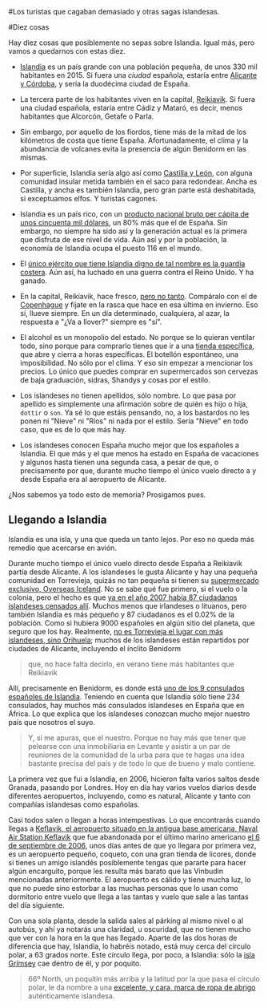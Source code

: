 #Los turistas que cagaban demasiado y otras sagas islandesas.

#Diez cosas

Hay diez cosas que posiblemente no sepas sobre Islandia. Igual más, pero vamos a quedarnos con estas diez.

* [Islandia](https://es.wikipedia.org/wiki/Islandia) es un país grande con una población pequeña, de unos 330 mil habitantes en 2015. Si fuera una *ciudad* española, estaría entre [Alicante y Córdoba](https://es.wikipedia.org/wiki/Anexo:Municipios_de_Espa%C3%B1a_por_poblaci%C3%B3n), y sería la duodécima ciudad de España.
* La tercera parte de los habitantes viven en la capital, [Reikiavik](https://es.wikipedia.org/wiki/Reikiavik). Si fuera una ciudad española, estaría entre Cádiz y Mataró, es decir, menos habitantes que Alcorcón, Getafe o Parla.
* Sin embargo, por aquello de los fiordos, tiene más de la mitad de
  los kilómetros de costa que tiene España. Afortunadamente, el clima
  y la abundancia de volcanes evita la presencia de algún Benidorm en
  las mismas.

* Por superficie, Islandia sería algo así como
  [Castilla y León](https://es.wikipedia.org/wiki/Anexo:Comunidades_y_ciudades_aut%C3%B3nomas_de_Espa%C3%B1a),
  con alguna comunidad insular metida también en el saco para
  redondear. Ancha es Castilla, y ancha es también Islandia, pero gran
  parte está deshabitada, si exceptuamos elfos. Y turistas cagones.

* Islandia es un país rico, con un
  [producto nacional bruto per cápita de unos cincuenta mil dólares](http://www.wolframalpha.com/input/?i=gdp+per+capita+spain+iceland),
  un 80% más que el de España. Sin embargo, no siempre ha sido así y
  la generación actual es la primera que disfruta de ese nivel de
  vida. Aún así y por la población, la economía de Islandia ocupa el
  puesto 116 en el mundo.

* El
  [único ejército que tiene Islandia digno de tal nombre es la guardia costera](https://en.wikipedia.org/wiki/Military_of_Iceland). Aún
  así, ha luchado en una guerra contra el Reino Unido. Y ha ganado.

* En la capital, Reikiavik, hace fresco,
  [pero no tanto](http://es.climate-data.org/location/764736/). Compáralo
  con el de [Copenhague](http://es.climate-data.org/location/139524/)
  y fíjate en la rasca que hace en esa última en invierno. Eso sí, llueve
  siempre. En un día determinado, cualquiera, al azar, la respuesta a
  "¿Va a llover?" siempre es "sí". 

* El alcohol es un monopolio del estado. No porque se lo quieran
  ventilar todo, sino porque para comprarlo tienes que ir a una [tienda específica](http://www.vinbudin.is/), que abre y cierra a horas
  específicas. El botellón espontáneo, una imposibilidad. No sólo por
  el clima. Y eso sin empezar a mencionar los precios. Lo único que puedes comprar en supermercados son cervezas de baja graduación, sidras, Shandys y cosas por el estilo.

* Los islandeses no tienen apellidos, sólo nombre. Lo que pasa por
  apellido es simplemente una afirmación sobre de quién es hijo o
  hija, `dottir` o `son`. Ya sé lo que estáis pensando, no, a los
  bastardos no les ponen ni "Nieve" ni "Ríos" ni nada por el estilo. Sería "Nieve" en todo caso, que es de lo que más hay.

* Los islandeses conocen España mucho mejor que los españoles a
  Islandia. El que más y el que menos ha estado en España de
  vacaciones y algunos hasta tienen una segunda casa, a pesar de que,
  o precisamente por que, durante mucho tiempo el único vuelo directo
  a y desde España era al aeropuerto de Alicante.

¿Nos sabemos ya todo esto de memoria? Prosigamos pues.

## Llegando a Islandia

Islandia es una isla, y una que queda un tanto lejos. Por eso no queda más remedio que acercarse en avión. 

Durante mucho tiempo el único vuelo directo desde España a Reikiavik
partía desde Alicante. A los islandeses le gusta Alicante y hay una
pequeña comunidad en Torrevieja, quizás no tan pequeña si tienen su
[supermercado exclusivo, Overseas Iceland](http://www.mydestination.com/alicante/shopping/181478/iceland-overseas-supermarket). No
se sabe qué fue primero, si el vuelo o la colonia, pero el hecho es
que
[ya en el año 2007 había 87 ciudadanos islandeses censados allí](http://elpais.com/diario/2007/07/09/cvalenciana/1184008682_850215.html). Muchos
menos que irlandeses o lituanos, pero también Islandia es más
pequeño y 87 ciudadanos es el 0.02% de la población. Como si hubiera
9000 españoles en algún sitio del planeta, que seguro que los
hay. Realmente,
[no es Torrevieja el lugar con más islandeses, sino Orihuela](http://epa.com.es/padron/islandeses-en-alicante-alacant/);
muchos de los islandeses están repartidos por ciudades de Alicante,
incluyendo el ínclito Benidorm

>que, no hace falta decirlo, en verano tiene más habitantes que
>Reikiavik

Allí, precisamente en Benidorm, es donde está
[uno de los 9 consulados españoles de Islandia](http://www.embassypages.com/missions/embassy5625/). Teniendo
en cuenta que Islandia sólo tiene 234 consulados, hay muchos más
consulados islandeses en España que en África. Lo que explica que los
islandeses conozcan mucho mejor nuestro país que nosotros el suyo.

>Y, si me apuras, que el nuestro. Porque no hay más que tener que
>pelearse con una inmobiliaria en Levante y asistir a un par de
>reuniones de la comunidad de la urba para que te hagas una idea
>bastante precisa del país y de todo lo que de bueno y malo contiene.

La primera vez que fui a Islandia, en 2006, hicieron falta varios
saltos desde Granada, pasando por Londres. Hoy en día hay varios
vuelos diarios desde diferentes aeropuertos, incluyendo, como es
natural, Alicante y tanto con compañías islandesas como
españolas.

Casi todos salen o llegan a horas intempestivas. Lo que encontrarás
cuando llegas a
[Keflavik, el aeropuerto situado en la antigua base americana, Naval Air Station Keflavik](http://www.embassypages.com/missions/embassy5625/)
que fue abandonada por el último marino americano
[el 6 de septiembre de 2006](https://en.wikipedia.org/wiki/Naval_Air_Station_Keflavik),
unos días antes de que yo llegara por primera vez, es un aeropuerto
pequeño, coqueto, con una gran tienda de licores, donde si tienes un
amigo islandés posiblemente tengas que pararte para hacer algún
encarguito, porque les resulta más barato que las Vinbudin mencionadas
anteriormente. El aeropuerto es cálido y tiene mucha luz, lo que no
puede sino estorbar a las muchas personas que lo usan como dormitorio
entre vuelo que llega a las tantas y vuelo que sale a las tantas del
día siguiente.

Con una sola planta, desde la salida sales al párking al mismo nivel o
al autobús, y ahí ya notarás una claridad, u oscuridad, que no tienen
mucho que ver con la hora en la que has llegado. Aparte de las dos
horas de diferencia que hay, Islandia, lo habréis notado, está muy
cerca del círculo polar, a 63 grados norte. Este círculo llega, por
poco, a Islandia: sólo la
[isla Grímsey](https://es.wikipedia.org/wiki/Gr%C3%ADmsey) cae dentro
de él, y por poquito. 

>66º North, un poquitín más arriba y la latitud por la que pasa el
>círculo polar, le da nombre a una
>[excelente, y cara, marca de ropa de abrigo](https://www.66north.com/)
>auténticamente islandesa. 



